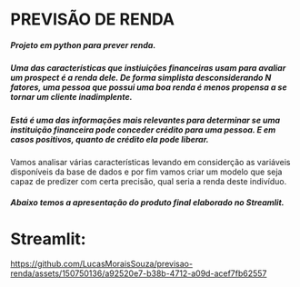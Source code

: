 # PREVISÃO DE RENDA

##### Projeto em python para prever renda.

##### Uma das características que instiuições financeiras usam para avaliar um prospect é a renda dele. De forma simplista desconsiderando N fatores, uma pessoa que possui uma boa renda é menos propensa a se tornar um cliente inadimplente.

##### Está é uma das informações mais relevantes para determinar se uma instituição financeira pode conceder crédito para uma pessoa. E em casos positivos, quanto de crédito ela pode liberar.
Vamos analisar várias características levando em considerção as variáveis disponíveis da base de dados e por fim vamos criar um modelo que seja capaz de predizer com certa precisão, qual seria a renda deste indivíduo.

##### Abaixo temos a apresentação do produto final elaborado no Streamlit.

# Streamlit:



https://github.com/LucasMoraisSouza/previsao-renda/assets/150750136/a92520e7-b38b-4712-a09d-acef7fb62557

